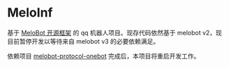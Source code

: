 # MeloInf

基于 [MeloBot 开源框架](https://github.com/aicorein/melobot) 的 qq 机器人项目。现存代码依然基于 melobot v2，现目前暂停开发以等待来自 melobot v3 的必要依赖满足。

依赖项目 [melobot-protocol-onebot](https://github.com/Meloland/melobot-protocol-onebot) 完成后，本项目将重启开发工作。
